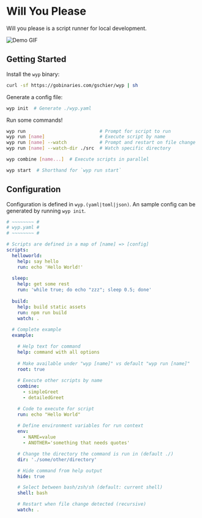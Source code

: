 # Will You Please

Will you please is a script runner for local development.

![Demo GIF](https://raw.githubusercontent.com/gschier/wyp/master/screenshots/demo.gif)

## Getting Started

Install the `wyp` binary:

```bash
curl -sf https://gobinaries.com/gschier/wyp | sh
```

Generate a config file:

```bash
wyp init  # Generate ./wyp.yaml
```

Run some commands!

```bash
wyp run                           # Prompt for script to run
wyp run [name]                    # Execute script by name
wyp run [name] --watch            # Prompt and restart on file change
wyp run [name] --watch-dir ./src  # Watch specific directory

wyp combine [name...]  # Execute scripts in parallel

wyp start  # Shorthand for `wyp run start`
```

## Configuration

Configuration is defined in `wyp.(yaml|toml|json)`. An sample config can be generated by running `wyp init`.

```yaml
# ~~~~~~~~ #
# wyp.yaml #
# ~~~~~~~~ #

# Scripts are defined in a map of [name] => [config]
scripts:
  helloworld: 
    help: say hello
    run: echo 'Hello World!'
  
  sleep:
    help: get some rest
    run: 'while true; do echo "zzz"; sleep 0.5; done'
  
  build:
    help: build static assets
    run: npm run build
    watch: .
  
  # Complete example
  example:

    # Help text for command
    help: command with all options
  
    # Make available under "wyp [name]" vs default "wyp run [name]"
    root: true
  
    # Execute other scripts by name
    combine:
      - simpleGreet
      - detailedGreet

    # Code to execute for script
    run: echo "Hello World"
  
    # Define environment variables for run context
    env:
      - NAME=value
      - ANOTHER='something that needs quotes'

    # Change the directory the command is run in (default ./)
    dir: './some/other/directory'

    # Hide command from help output
    hide: true

    # Select between bash/zsh/sh (default: current shell)
    shell: bash

    # Restart when file change detected (recursive)
    watch: .
```
